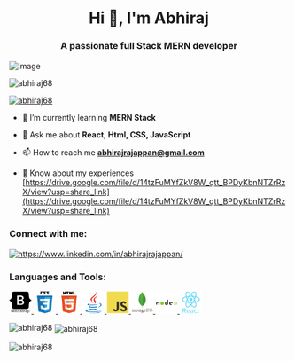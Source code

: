 <h1 align="center">Hi 👋, I'm Abhiraj</h1>
<h3 align="center">A passionate full Stack MERN developer</h3>
<img align="center" src="https://camo.githubusercontent.com/cae12fddd9d6982901d82580bdf321d81fb299141098ca1c2d4891870827bf17/68747470733a2f2f6d69726f2e6d656469756d2e636f6d2f6d61782f313336302f302a37513379765349765f7430696f4a2d5a2e676966" alt="image"/>

  <p align="left"> <img src="https://komarev.com/ghpvc/?username=abhiraj68&label=Profile%20views&color=0e75b6&style=flat" alt="abhiraj68" /> </p>

<p align="left"> <a href="https://github.com/ryo-ma/github-profile-trophy"><img src="https://github-profile-trophy.vercel.app/?username=abhiraj68" alt="abhiraj68" /></a> </p>

- 🌱 I’m currently learning **MERN Stack**

- 💬 Ask me about **React, Html, CSS, JavaScript**

- 📫 How to reach me **abhirajrajappan@gmail.com**

- 📄 Know about my experiences [https://drive.google.com/file/d/14tzFuMYfZkV8W_qtt_BPDyKbnNTZrRzX/view?usp=share_link](https://drive.google.com/file/d/14tzFuMYfZkV8W_qtt_BPDyKbnNTZrRzX/view?usp=share_link)

<h3 align="left">Connect with me:</h3>
<p align="left">
<a href="https://linkedin.com/in/https://www.linkedin.com/in/abhirajrajappan/" target="blank"><img align="center" src="https://raw.githubusercontent.com/rahuldkjain/github-profile-readme-generator/master/src/images/icons/Social/linked-in-alt.svg" alt="https://www.linkedin.com/in/abhirajrajappan/" height="30" width="40" /></a>
</p>

<h3 align="left">Languages and Tools:</h3>
<p align="left"> <a href="https://getbootstrap.com" target="_blank" rel="noreferrer"> <img src="https://raw.githubusercontent.com/devicons/devicon/master/icons/bootstrap/bootstrap-plain-wordmark.svg" alt="bootstrap" width="40" height="40"/> </a> <a href="https://www.w3schools.com/css/" target="_blank" rel="noreferrer"> <img src="https://raw.githubusercontent.com/devicons/devicon/master/icons/css3/css3-original-wordmark.svg" alt="css3" width="40" height="40"/> </a> <a href="https://www.w3.org/html/" target="_blank" rel="noreferrer"> <img src="https://raw.githubusercontent.com/devicons/devicon/master/icons/html5/html5-original-wordmark.svg" alt="html5" width="40" height="40"/> </a> <a href="https://www.java.com" target="_blank" rel="noreferrer"> <img src="https://raw.githubusercontent.com/devicons/devicon/master/icons/java/java-original.svg" alt="java" width="40" height="40"/> </a> <a href="https://developer.mozilla.org/en-US/docs/Web/JavaScript" target="_blank" rel="noreferrer"> <img src="https://raw.githubusercontent.com/devicons/devicon/master/icons/javascript/javascript-original.svg" alt="javascript" width="40" height="40"/> </a> <a href="https://www.mongodb.com/" target="_blank" rel="noreferrer"> <img src="https://raw.githubusercontent.com/devicons/devicon/master/icons/mongodb/mongodb-original-wordmark.svg" alt="mongodb" width="40" height="40"/> </a> <a href="https://nodejs.org" target="_blank" rel="noreferrer"> <img src="https://raw.githubusercontent.com/devicons/devicon/master/icons/nodejs/nodejs-original-wordmark.svg" alt="nodejs" width="40" height="40"/> </a> <a href="https://reactjs.org/" target="_blank" rel="noreferrer"> <img src="https://raw.githubusercontent.com/devicons/devicon/master/icons/react/react-original-wordmark.svg" alt="react" width="40" height="40"/> </a> </p>

<p><img align="left" src="https://github-readme-stats.vercel.app/api/top-langs?username=abhiraj68&show_icons=true&locale=en&layout=compact" alt="abhiraj68" /></p>

<p>&nbsp;<img align="center" src="https://github-readme-stats.vercel.app/api?username=abhiraj68&show_icons=true&locale=en" alt="abhiraj68" /></p>

<p><img align="center" src="https://github-readme-streak-stats.herokuapp.com/?user=abhiraj68&" alt="abhiraj68" /></p>
